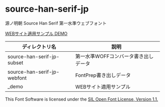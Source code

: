 # source-han-serif-jp
源ノ明朝 Source Han Serif 第一水準ウェブフォント

[WEBサイト適用サンプル DEMO](http://quqjp.github.io/source-han-serif-jp/)

| ディレクトリ名 | 説明 |
| -------------------- |  -------------------- |
| source-han-serif-jp-subset | 第一水準WOFFコンバータ書き出しデータ |
| source-han-serif-jp-webfont | FontPrep書き出しデータ |
| _demo                | WEBサイト適用サンプル |

This Font Software is licensed under the [SIL Open Font License, Version 1.1.](http://scripts.sil.org/OFL)

